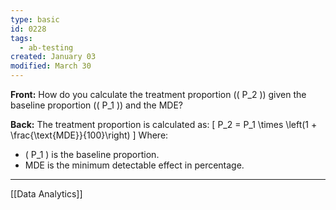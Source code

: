```yaml
---
type: basic
id: 0228
tags:
  - ab-testing
created: January 03
modified: March 30
---
```


**Front:** How do you calculate the treatment proportion (\( P_2 \)) given the baseline proportion (\( P_1 \)) and the MDE?

**Back:** The treatment proportion is calculated as:
\[ P_2 = P_1 \times \left(1 + \frac{\text{MDE}}{100}\right) \]
Where:

- \( P_1 \) is the baseline proportion.
- MDE is the minimum detectable effect in percentage.

---
[[Data Analytics]]